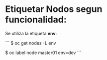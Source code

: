 

Etiquetar Nodos segun funcionalidad:
===================================

Se utiliza la etiqueta **env**:

´´´
$ oc get nodes -L env
 
$ oc label node master01 env=dev
´´´
